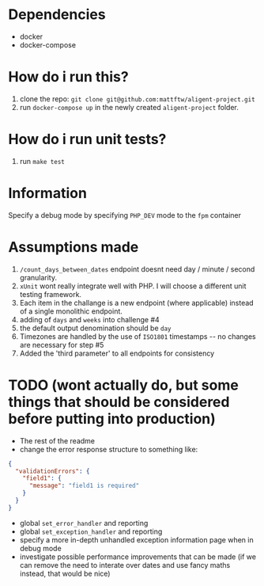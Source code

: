# Dependencies
* docker
* docker-compose

# How do i run this?
1. clone the repo: `git clone git@github.com:mattftw/aligent-project.git`
2. run `docker-compose up` in the newly created `aligent-project` folder.

# How do i run unit tests?
1. run `make test`

# Information
Specify a debug mode by specifying `PHP_DEV` mode to the `fpm` container

# Assumptions made
1. `/count_days_between_dates` endpoint doesnt need day / minute / second granularity.
2. `xUnit` wont really integrate well with PHP. I will choose a different unit testing framework.
3. Each item in the challange is a new endpoint (where applicable) instead of a single monolithic endpoint.
4. adding of `days` and `weeks` into challenge #4
5. the default output denomination should be `day`
6. Timezones are handled by the use of `ISO1801` timestamps -- no changes are necessary for step #5
7. Added the 'third parameter' to all endpoints for consistency

# TODO (wont actually do, but some things that should be considered before putting into production)
* The rest of the readme
* change the error response structure to something like:
```json
{
  "validationErrors": {
    "field1": {
      "message": "field1 is required"
    }
  }
}
```
* global `set_error_handler` and reporting
* global `set_exception_handler` and reporting
* specify a more in-depth unhandled exception information page when in debug mode
* investigate possible performance improvements that can be made (if we can remove the need to interate over dates and use fancy maths instead, that would be nice)
